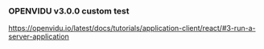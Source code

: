 ### OPENVIDU v3.0.0 custom test

https://openvidu.io/latest/docs/tutorials/application-client/react/#3-run-a-server-application
